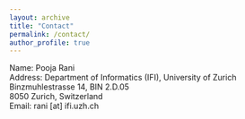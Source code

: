 ```yaml
---
layout: archive
title: "Contact"
permalink: /contact/
author_profile: true
--- 
```

Name: Pooja Rani <br>
Address: Department of Informatics (IFI), University of Zurich <br>
Binzmuhlestrasse 14, BIN 2.D.05 <br>
8050 Zurich, Switzerland<br>
Email: rani [at] ifi.uzh.ch
